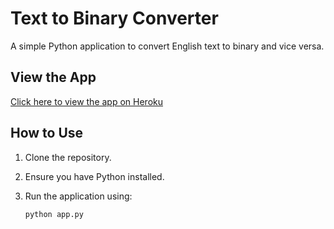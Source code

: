 # Text to Binary Converter

A simple Python application to convert English text to binary and vice versa.

## View the App

[Click here to view the app on Heroku](https://binarybuddy-469f6feb46e7.herokuapp.com)

## How to Use

1. Clone the repository.
2. Ensure you have Python installed.
3. Run the application using:

   ```bash
   python app.py
